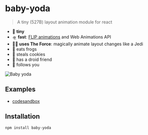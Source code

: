 # baby-yoda

> A tiny (527B) layout animation module for react

- 🥚 **tiny**
- 🛸 **fast**: [FLIP animations](https://aerotwist.com/blog/flip-your-animations/) and Web Animations API
- 🧙‍♂️ **uses The Force**: magically animate layout changes like a Jedi
- 🐸 eats frogs
- 🍪 steals cookies
- 🤖 has a droid friend
- 👀 follows you

![Baby yoda](https://media.giphy.com/media/AcfTF7tyikWyroP0x7/giphy.gif)

## Examples

- [codesandbox](https://codesandbox.io/s/baby-yoda-list-example-s2qyp?file=/src/App.js)

## Installation

```bash
npm install baby-yoda
```
